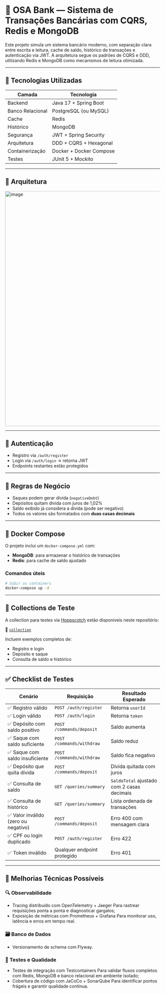 
# 🏦 OSA Bank — Sistema de Transações Bancárias com CQRS, Redis e MongoDB

Este projeto simula um sistema bancário moderno, com separação clara entre escrita e leitura, cache de saldo, histórico de transações e autenticação via JWT. A arquitetura segue os padrões de CQRS e DDD, utilizando Redis e MongoDB como mecanismos de leitura otimizada.

---

## 🚀 Tecnologias Utilizadas

| Camada             | Tecnologia                     |
|--------------------|--------------------------------|
| Backend            | Java 17 + Spring Boot          |
| Banco Relacional   | PostgreSQL (ou MySQL)          |
| Cache              | Redis                          |
| Histórico          | MongoDB                        |
| Segurança          | JWT + Spring Security          |
| Arquitetura        | DDD + CQRS + Hexagonal         |
| Containerização    | Docker + Docker Compose        |
| Testes             | JUnit 5 + Mockito              |

---

## 🧠 Arquitetura
<img width="1012" height="762" alt="image" src="https://github.com/user-attachments/assets/b4d820d5-e13b-45b7-8ede-3a50b9fa1ab2" />

---

## 🔐 Autenticação

- Registro via `/auth/register`
- Login via `/auth/login` → retorna JWT
- Endpoints restantes estão protegidos

---

## 🧮 Regras de Negócio

- Saques podem gerar dívida (`negativeDebt`)
- Depósitos quitam dívida com juros de 1,02%
- Saldo exibido já considera a dívida (pode ser negativo)
- Todos os valores são formatados com **duas casas decimais**

---

## 🐳 Docker Compose

O projeto inclui um `docker-compose.yml` com:

- **MongoDB**: para armazenar o histórico de transações
- **Redis**: para cache de saldo ajustado

### Comandos úteis

```bash
# Subir os containers
docker-compose up -d
```

---

## 📘 Collections de Teste

A collection para testes via [Hoppscotch](https://hoppscotch.io) estão disponíveis neste repositório:

📂 [`collection`](collection.json)

Incluem exemplos completos de:
- Registro e login
- Depósito e saque
- Consulta de saldo e histórico

---

## ✅ Checklist de Testes

| Cenário | Requisição | Resultado Esperado |
|--------|------------|--------------------|
| ✅ Registro válido | `POST /auth/register` | Retorna `userId` |
| ✅ Login válido | `POST /auth/login` | Retorna `token` |
| ✅ Depósito com saldo positivo | `POST /commands/deposit` | Saldo aumenta |
| ✅ Saque com saldo suficiente | `POST /commands/withdraw` | Saldo reduz |
| ✅ Saque com saldo insuficiente | `POST /commands/withdraw` | Saldo fica negativo |
| ✅ Depósito que quita dívida | `POST /commands/deposit` | Dívida quitada com juros |
| ✅ Consulta de saldo | `GET /queries/summary` | `SaldoTotal` ajustado com 2 casas decimais |
| ✅ Consulta de histórico | `GET /queries/summary` | Lista ordenada de transações |
| ✅ Valor inválido (zero ou negativo) | `POST /commands/deposit` | Erro 400 com mensagem clara |
| ✅ CPF ou login duplicado | `POST /auth/register` | Erro 422 |
| ✅ Token inválido | Qualquer endpoint protegido | Erro 401 |

---
## 🧱 Melhorias Técnicas Possíveis

### 🔍 Observabilidade
- Tracing distribuído com OpenTelemetry + Jaeger Para rastrear requisições ponta a ponta e diagnosticar gargalos;
- Exposição de métricas com Prometheus + Grafana Para monitorar uso, latência e erros em tempo real.

### 🗃️ Banco de Dados
- Versionamento de schema com Flyway.

### 🧪 Testes e Qualidade
- Testes de integração com Testcontainers Para validar fluxos completos com Redis, MongoDB e banco relacional em ambiente isolado;
- Cobertura de código com JaCoCo + SonarQube Para identificar pontos frágeis e garantir qualidade contínua.


